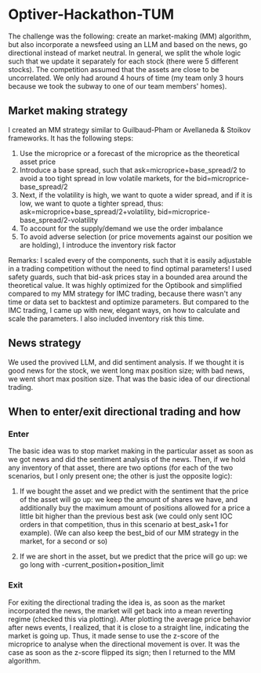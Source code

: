 # Optiver-Hackathon-TUM
The challenge was the following: create an market-making (MM) algorithm, but also incorporate a newsfeed using an LLM and based on the news, go directional instead of market neutral.
In general, we split the whole logic such that we update it separately for each stock (there were 5 different stocks). 
The competition assumed that the assets are close to be uncorrelated.
We only had around 4 hours of time (my team only 3 hours because we took the subway to one of our team members' homes).


## Market making strategy
I created an MM strategy similar to Guilbaud-Pham or Avellaneda & Stoikov frameworks. It has the following steps:

1. Use the microprice or a forecast of the microprice as the theoretical asset price
2. Introduce a base spread, such that ask=microprice+base_spread/2 to avoid a too tight spread in low volatile markets, for the bid=microprice-base_spread/2
3. Next, if the volatility is high, we want to quote a wider spread, and if it is low, we want to quote a tighter spread, thus: ask=microprice+base_spread/2+volatility, bid=microprice-base_spread/2-volatility
4. To account for the supply/demand we use the order imbalance
5. To avoid adverse selection (or price movements against our position we are holding), I introduce the inventory risk factor
   
Remarks: I scaled every of the components, such that it is easily adjustable in a trading competition without the need to find optimal parameters!
I used safety guards, such that bid-ask prices stay in a bounded area around the theoretical value. 
It was highly optimized for the Optibook and simplified compared to my MM strategy for IMC trading, because there wasn't any time or data set to backtest and optimize parameters. But compared to the IMC trading, 
I came up with new, elegant ways, on how to calculate and scale the parameters. I also included inventory risk this time.



## News strategy
We used the provived LLM, and did sentiment analysis. If we thought it is good news for the stock, we went long max position size; with bad news, we went short max position size. That was the basic idea of our directional trading.


## When to enter/exit directional trading and how
### Enter
The basic idea was to stop market making in the particular asset as soon as we got news and did the sentiment analysis of the news.
Then, if we hold any inventory of that asset, there are two options (for each of the two scenarios, but I only present one; the other is just the opposite logic):
1. If we bought the asset and we predict with the sentiment that the price of the asset will go up: we keep the amount of shares we have, and additionally buy the maximum amount of positions allowed for a price a little bit higher than the previous best ask (we could only sent IOC orders in that competition, thus in this scenario at best_ask+1 for example). (We can also keep the best_bid of our MM strategy in the market, for a second or so)
  
2. If we are short in the asset, but we predict that the price will go up: we go long with -current_position+position_limit

### Exit
For exiting the directional trading the idea is, as soon as the market incorporated the news, the market will get back into a mean reverting regime (checked this via plotting). 
After plotting the average price behavior after news events, I realized, that it is close to a straight line, indicating the market is going up. Thus, it made sense to use the z-score of the microprice to analyse 
when the directional movement is over. It was the case as soon as the z-score flipped its sign; then I returned to the MM algorithm.

